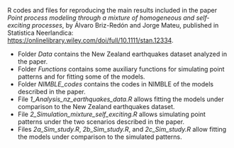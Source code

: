 R codes and files for reproducing the main results included in the paper *Point process modeling through a mixture of homogeneous and self-exciting processes*, by Álvaro Briz-Redón and Jorge Mateu, published in Statistica Neerlandica: https://onlinelibrary.wiley.com/doi/full/10.1111/stan.12334.

- Folder *Data* contains the New Zealand earthquakes dataset analyzed in the paper.
- Folder *Functions* contains some auxiliary functions for simulating point patterns and for fitting some of the models.
- Folder *NIMBLE_codes* contains the codes in NIMBLE of the models described in the paper.
- File *1_Analysis_nz_earthquakes_data.R* allows fitting the models under comparison to the New Zealand earthquakes dataset.
- File *2_Simulation_mixture_self_exciting.R* allows simulating point patterns under the two scenarios described in the paper.
- Files *2a_Sim_study.R*, *2b_Sim_study.R*, and *2c_Sim_study.R* allow fitting the models under comparison to the simulated patterns.
